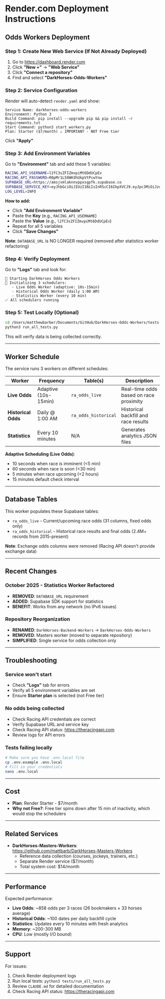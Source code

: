 # Render.com Deployment Instructions

## Odds Workers Deployment

### Step 1: Create New Web Service (If Not Already Deployed)

1. Go to https://dashboard.render.com
2. Click **"New +"** → **"Web Service"**
3. Click **"Connect a repository"**
4. Find and select **"DarkHorses-Odds-Workers"**

### Step 2: Service Configuration

Render will auto-detect `render.yaml` and show:

```
Service Name: darkhorses-odds-workers
Environment: Python 3
Build Command: pip install --upgrade pip && pip install -r requirements.txt
Start Command: python3 start_workers.py
Plan: Starter ($7/month) ⚠️ IMPORTANT - NOT Free tier
```

Click **"Apply"**

### Step 3: Add Environment Variables

Go to **"Environment"** tab and add these 5 variables:

```bash
RACING_API_USERNAME=l2fC3sZFIZmvpiMt6DdUCpEv
RACING_API_PASSWORD=R0pMr1L58WH3hUkpVtPcwYnw
SUPABASE_URL=https://amsjvmlaknnvppxsgpfk.supabase.co
SUPABASE_SERVICE_KEY=eyJhbGciOiJIUzI1NiIsInR5cCI6IkpXVCJ9.eyJpc3MiOiJzdXBhYmFzZSIsInJlZiI6ImFtc2p2bWxha25udnBweHNncGZrIiwicm9sZSI6InNlcnZpY2Vfcm9sZSIsImlhdCI6MTc1MDAxNjQxNSwiZXhwIjoyMDY1NTkyNDE1fQ.8JiQWlaTBH18o8PvElYC5aBAKGw8cfdMBe8KbXTAukI
LOG_LEVEL=INFO
```

**How to add:**
- Click **"Add Environment Variable"**
- Paste the **Key** (e.g., `RACING_API_USERNAME`)
- Paste the **Value** (e.g., `l2fC3sZFIZmvpiMt6DdUCpEv`)
- Repeat for all 5 variables
- Click **"Save Changes"**

**Note**: `DATABASE_URL` is NO LONGER required (removed after statistics worker refactoring)

### Step 4: Verify Deployment

Go to **"Logs"** tab and look for:

```
🚀 Starting DarkHorses Odds Workers
📍 Initializing 3 schedulers:
   - Live Odds Worker (adaptive: 10s-15min)
   - Historical Odds Worker (daily 1:00 AM)
   - Statistics Worker (every 10 min)
✅ All schedulers running
```

### Step 5: Test Locally (Optional)

```bash
cd /Users/matthewbarber/Documents/GitHub/DarkHorses-Odds-Workers/tests
python3 run_all_tests.py
```

This will verify data is being collected correctly.

---

## Worker Schedule

The service runs 3 workers on different schedules:

| Worker | Frequency | Table(s) | Description |
|--------|-----------|----------|-------------|
| **Live Odds** | Adaptive (10s-15min) | `ra_odds_live` | Real-time odds based on race proximity |
| **Historical Odds** | Daily @ 1:00 AM | `ra_odds_historical` | Historical backfill and race results |
| **Statistics** | Every 10 minutes | N/A | Generates analytics JSON files |

**Adaptive Scheduling (Live Odds)**:
- 10 seconds when race is imminent (<5 min)
- 60 seconds when race is soon (<30 min)
- 5 minutes when race upcoming (<2 hours)
- 15 minutes default check interval

---

## Database Tables

This worker populates these Supabase tables:

- `ra_odds_live` - Current/upcoming race odds (31 columns, fixed odds only)
- `ra_odds_historical` - Historical race results and final odds (2.4M+ records from 2015-present)

**Note**: Exchange odds columns were removed (Racing API doesn't provide exchange data)

---

## Recent Changes

### October 2025 - Statistics Worker Refactored
- **REMOVED**: `DATABASE_URL` requirement
- **ADDED**: Supabase SDK support for statistics
- **BENEFIT**: Works from any network (no IPv6 issues)

### Repository Reorganization
- **RENAMED**: `DarkHorses-Backend-Workers` → `DarkHorses-Odds-Workers`
- **REMOVED**: Masters worker (moved to separate repository)
- **SIMPLIFIED**: Single service for odds collection only

---

## Troubleshooting

### Service won't start
- Check **"Logs"** tab for errors
- Verify all 5 environment variables are set
- Ensure **Starter plan** is selected (not Free tier)

### No odds being collected
- Check Racing API credentials are correct
- Verify Supabase URL and service key
- Check Racing API status: https://theracingapi.com
- Review logs for API errors

### Tests failing locally
```bash
# Make sure you have .env.local file
cp .env.example .env.local
# Fill in your credentials
nano .env.local
```

---

## Cost

- **Plan**: Render Starter - $7/month
- **Why not Free?**: Free tier spins down after 15 min of inactivity, which would stop the schedulers

---

## Related Services

- **DarkHorses-Masters-Workers**: https://github.com/mattbarb/DarkHorses-Masters-Workers
  - Reference data collection (courses, jockeys, trainers, etc.)
  - Separate Render service ($7/month)
  - Total system cost: $14/month

---

## Performance

Expected performance:
- **Live Odds**: ~858 odds per 3 races (26 bookmakers × 33 horses average)
- **Historical Odds**: ~100 dates per daily backfill cycle
- **Statistics**: Updates every 10 minutes with fresh analytics
- **Memory**: ~200-300 MB
- **CPU**: Low (mostly I/O bound)

---

## Support

For issues:
1. Check Render deployment logs
2. Run local tests: `python3 tests/run_all_tests.py`
3. Review `CLAUDE.md` for detailed documentation
4. Check Racing API status: https://theracingapi.com
